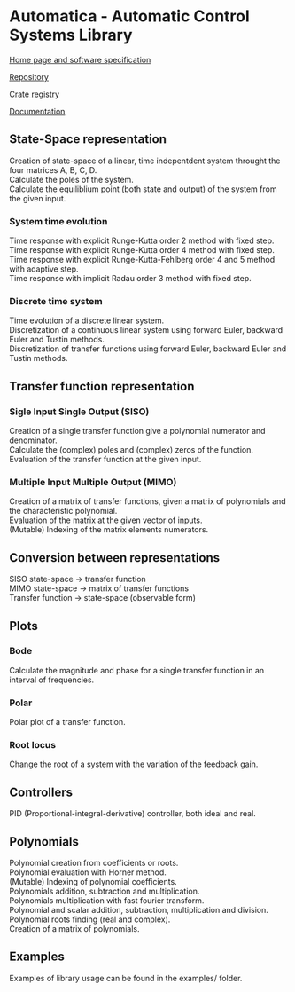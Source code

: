# Automatica - Automatic Control Systems Library

[Home page and software specification](https://daingun.gitlab.io/automatica)

[Repository](https://gitlab.com/daingun/automatica)

[Crate registry](https://crates.io/crates/automatica)

[Documentation](https://docs.rs/automatica)

## State-Space representation

Creation of state-space of a linear, time indepentdent system throught the four matrices A, B, C, D.  
Calculate the poles of the system.  
Calculate the equiliblium point (both state and output) of the system from the given input.

### System time evolution

Time response with explicit Runge-Kutta order 2 method with fixed step.  
Time response with explicit Runge-Kutta order 4 method with fixed step.  
Time response with explicit Runge-Kutta-Fehlberg order 4 and 5 method with adaptive step.  
Time response with implicit Radau order 3 method with fixed step.

### Discrete time system

Time evolution of a discrete linear system.  
Discretization of a continuous linear system using forward Euler, backward Euler and Tustin methods.  
Discretization of transfer functions using forward Euler, backward Euler and Tustin methods.

## Transfer function representation

### Sigle Input Single Output (SISO)
Creation of a single transfer function give a polynomial numerator and denominator.  
Calculate the (complex) poles and (complex) zeros of the function.  
Evaluation of the transfer function at the given input.  

### Multiple Input Multiple Output (MIMO)
Creation of a matrix of transfer functions, given a matrix of polynomials and the characteristic polynomial.  
Evaluation of the matrix at the given vector of inputs.  
(Mutable) Indexing of the matrix elements numerators.  

## Conversion between representations

SISO state-space -> transfer function  
MIMO state-space -> matrix of transfer functions  
Transfer function -> state-space (observable form)

## Plots

### Bode

Calculate the magnitude and phase for a single transfer function in an interval of frequencies.

### Polar

Polar plot of a transfer function.

### Root locus

Change the root of a system with the variation of the feedback gain.

## Controllers

PID (Proportional-integral-derivative) controller, both ideal and real.

## Polynomials

Polynomial creation from coefficients or roots.  
Polynomial evaluation with Horner method.  
(Mutable) Indexing of polynomial coefficients.  
Polynomials addition, subtraction and multiplication.  
Polynomials multiplication with fast fourier transform.  
Polynomial and scalar addition, subtraction, multiplication and division.  
Polynomial roots finding (real and complex).  
Creation of a matrix of polynomials.

## Examples

Examples of library usage can be found in the examples/ folder.
